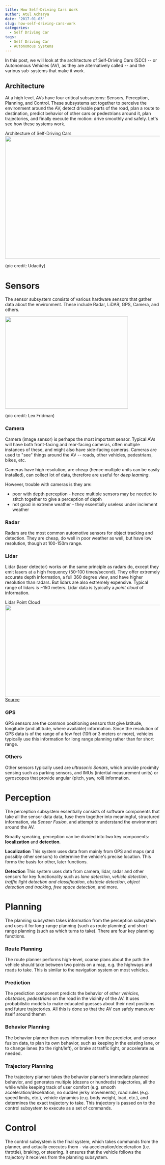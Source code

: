 ```yaml
---
title: How Self-Driving Cars Work
author: Atul Acharya
date: '2017-01-03'
slug: how-self-driving-cars-work
categories:
  - Self Driving Car
tags:
  - Self Driving Car
  - Autonomous Systems
---
```


In this post, we will look at the architecture of Self-Driving Cars (SDC) -- or Autonomous Vehicles (AV), as they are alternatively called -- and the various sub-systems that make it work. 

## Architecture 

At a high level, AVs have four critical subsystems: Sensors, Perception, Planning, and Control. These subsystems act together to perceive the environment around the AV, detect drivable parts of the road, plan a route to destination, predict behavior of other cars or pedestrians around it, plan trajectories, and finally execute the motion: drive smoothly and safely. Let's see how these systems work.

Architecture of Self-Driving Cars
<img src="/sdc/udacity-av-subsystems.png" height=400 width=600 />

(pic credit: Udacity)

# Sensors

The sensor subsystem consists of various hardware sensors that gather data about the environment. These include Radar, LiDAR, GPS, Camera, and others. 

<img src="/sdc/sdc-sensors.png" height=300 width=400 />

(pic credit: Lex Fridman)

### Camera

Camera (image sensor) is perhaps the most important sensor. Typical AVs will have both front-facing and rear-facing cameras, often multiple instances of these, and might also have side-facing cameras. Cameras are used to "see" things around the AV -- roads, other vehicles, pedestrians, bikes, etc. 

Cameras have high resolution, are cheap (hence multiple units can be easily installed), can collect lot of data, therefore are useful for _deep learning_. 

However, trouble with cameras is they are:

- poor with depth perception - hence multiple sensors may be needed to stitch together to give a perception of depth
- not good in extreme weather - they essentially useless under inclement weather

### Radar

Radars are the most common automotive sensors for object tracking and detection. They are cheap, do well in poor weather as well, but have low resolution, though at 100-150m range.

### Lidar

Lidar (laser detector) works on the same principle as radars do, except they emit lasers at a high frequency (50-100 times/second). They offer extremely accurate depth information, a full 360 degree _view_, and have higher resolution than radars. But lidars are also extremely expensive. Typical range of lidars is ~150 meters. Lidar data is typically a _point cloud_ of information.

Lidar Point Cloud
<img src="/sdc/velo-lidar-cloud.png" width=600 height=300 /> <br />
[Source](http://velodynelidar.com/lidar/hdlpressroom/pdf/Articles/Learning%20a%20Real-Time%203D%20Point%20Cloud%20Obstacle%20Discriminator%20via%20Bootstrapping.pdf)

### GPS

GPS sensors are the common positioning sensors that give latitude, longitude (and altitude, where available) information. Since the resolution of GPS data is of the range of a few feet (10ft or 3 meters or more), vehicles typically use this information for long range planning rather than for short range.

### Others

Other sensors typically used are _ultrasonic Sonars_, which provide proximity sensing such as parking sensors, and IMUs (intertial measurement units) or gyroscopes that provide angular (pitch, yaw, roll) information.

# Perception 

The perception subsystem essentially consists of software components that take all the sensor data data, fuse them together into meaningful, structured information, via _Sensor Fusion_, and attempt to understand the environment around the AV. 

Broadly speaking, perception can be divided into two key components: **localization** and **detection**.

**Localization** This system uses data from mainly from GPS and maps (and possibly other sensors) to determine the vehicle's precise location. This forms the basis for other, later functions.

**Detection** This system uses data from camera, lidar, radar and other sensors for key functionality such as _lane detection_, _vehicle detection_, _traffic light detection and classification_, _obstacle detection_, _object detection and tracking_, _free space detection_, and more.


# Planning 

The planning subsystem takes information from the perception subsystem and uses it for long-range planning (such as route planning) and short-range planning (such as which turns to take). There are four key planning functions.

### Route Planning
The route planner performs high-level, coarse plans about the path the vehicle should take between two points on a map, e.g. the highways and roads to take. This is similar to the navigation system on most vehicles.

### Prediction
The prediction component predicts the behavior of _other vehicles, obstacles, pedestrians_ on the road in the vicinity of the AV. It uses probabilistic models to make educated guesses about their next positions and future trajectories. All this is done so that the AV can safely maneuver itself around themm

### Behavior Planning
The behavior planner then uses information from the predictor, and sensor fusion data, to plan its own behavior, such as keeping in the existing lane, or to change lanes (to the right/left), or brake at traffic light, or accelerate as needed.

### Trajectory Planning
The trajectory planner takes the behavior planner's immediate planned behavior, and generates multiple (dozens or hundreds) trajectories, all the while while keeping track of user comfort (e.g. smooth acceleration/decelration, no sudden jerky movements), road rules (e.g. speed limits, etc.), vehicle dynamics (e.g. body weight, load, etc.), and determines the exact trajectory to take. This trajectory is passed on to the control subsystem to execute as a set of commands.

# Control

The control subsystem is the final system, which takes commands from the planner, and actually executes them - via acceleration/deceleration (i.e. throttle), braking, or steering. It ensures that the vehicle follows the trajectory it receives from the planning subsystem.



